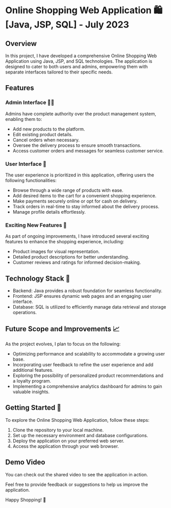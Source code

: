 # Online Shopping Web Application 🛍️ [Java, JSP, SQL] - July 2023

## Overview

In this project, I have developed a comprehensive Online Shopping Web Application using Java, JSP, and SQL technologies. The application is designed to cater to both users and admins, empowering them with separate interfaces tailored to their specific needs.

## Features

### Admin Interface 👩‍💼
Admins have complete authority over the product management system, enabling them to:

- Add new products to the platform.
- Edit existing product details.
- Cancel orders when necessary.
- Oversee the delivery process to ensure smooth transactions.
- Access customer orders and messages for seamless customer service.

### User Interface 👥
The user experience is prioritized in this application, offering users the following functionalities:

- Browse through a wide range of products with ease.
- Add desired items to the cart for a convenient shopping experience.
- Make payments securely online or opt for cash on delivery.
- Track orders in real-time to stay informed about the delivery process.
- Manage profile details effortlessly.

### Exciting New Features 🌟
As part of ongoing improvements, I have introduced several exciting features to enhance the shopping experience, including:

- Product images for visual representation.
- Detailed product descriptions for better understanding.
- Customer reviews and ratings for informed decision-making.

## Technology Stack 🔨

- Backend: Java provides a robust foundation for seamless functionality.
- Frontend: JSP ensures dynamic web pages and an engaging user interface.
- Database: SQL is utilized to efficiently manage data retrieval and storage operations.

## Future Scope and Improvements 📈

As the project evolves, I plan to focus on the following:

- Optimizing performance and scalability to accommodate a growing user base.
- Incorporating user feedback to refine the user experience and add additional features.
- Exploring the possibility of personalized product recommendations and a loyalty program.
- Implementing a comprehensive analytics dashboard for admins to gain valuable insights.

## Getting Started 🚀

To explore the Online Shopping Web Application, follow these steps:

1. Clone the repository to your local machine.
2. Set up the necessary environment and database configurations.
3. Deploy the application on your preferred web server.
4. Access the application through your web browser.

## Demo Video

You can check out the shared video to see the application in action.

Feel free to provide feedback or suggestions to help us improve the application.

Happy Shopping! 🎉

